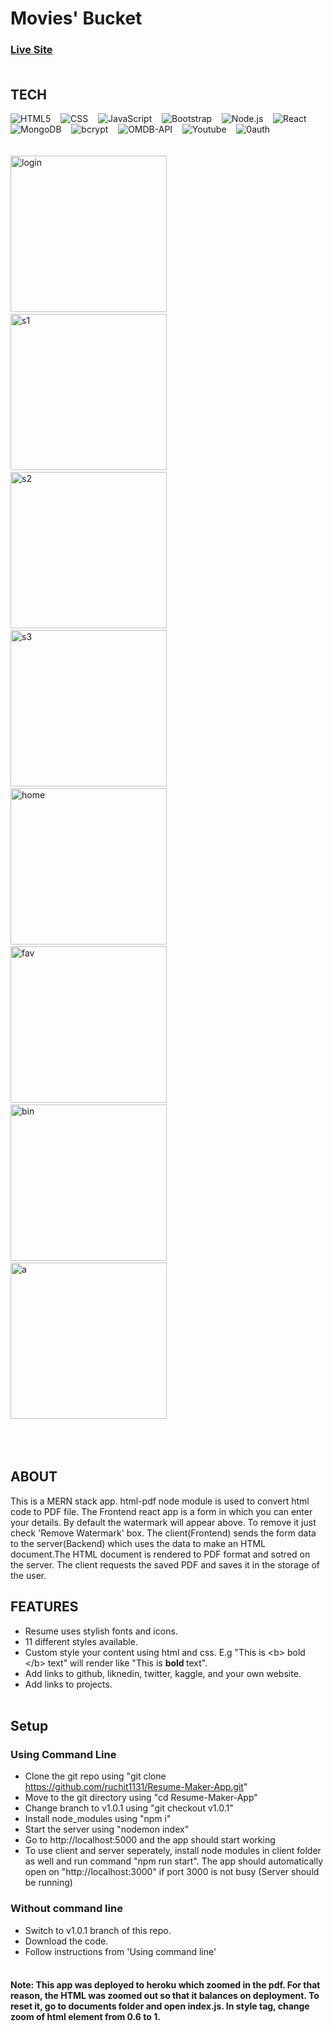 # Movies' Bucket 

### [Live Site](https://movies-bucket.herokuapp.com/)<br/><br/>

## TECH

  ![HTML5](https://img.shields.io/badge/-HTML5-333333?style=flat&logo=HTML5)&nbsp;&nbsp;&nbsp;
  ![CSS](https://img.shields.io/badge/-CSS-333333?style=flat&logo=CSS3&logoColor=1572B6)&nbsp;&nbsp;&nbsp;
  ![JavaScript](https://img.shields.io/badge/-JavaScript-333333?style=flat&logo=javascript)&nbsp;&nbsp;&nbsp;
  ![Bootstrap](https://img.shields.io/badge/-Bootstrap-333333?style=flat&logo=bootstrap&logoColor=563D7C)&nbsp;&nbsp;&nbsp;
  ![Node.js](https://img.shields.io/badge/-Node.js-333333?style=flat&logo=node.js)&nbsp;&nbsp;&nbsp;
  ![React](https://img.shields.io/badge/-React-333333?style=flat&logo=react)&nbsp;&nbsp;&nbsp;
  ![MongoDB](https://img.shields.io/badge/-Mongodb-333333?style=flat&logo=mongodb)&nbsp;&nbsp;&nbsp;
  ![bcrypt](https://img.shields.io/badge/module-bcrypt-blue)&nbsp;&nbsp;&nbsp;
  ![OMDB-API](https://img.shields.io/badge/api-OMDB-blue)&nbsp;&nbsp;&nbsp;
  ![Youtube](https://img.shields.io/badge/api-Youtube-blue)&nbsp;&nbsp;&nbsp;
  ![0auth](https://img.shields.io/badge/api-Google%200auth-blue)<br/><br/><br/>
<a href="https://ibb.co/ZcdYCYq"><img src="https://i.ibb.co/vL1Q8Q0/login.png" alt="login" width="250" border="0" /></a>&nbsp;&nbsp;&nbsp;&nbsp;
<a href="https://ibb.co/mXTqVd2"><img src="https://i.ibb.co/4YtTnCX/s1.png" alt="s1" width="250" border="0" /></a>&nbsp;&nbsp;&nbsp;&nbsp;
<a href="https://ibb.co/yQ5xn6f"><img src="https://i.ibb.co/G5krvWx/s2.png" alt="s2" width="250" border="0" /></a>&nbsp;&nbsp;&nbsp;&nbsp;
<a href="https://ibb.co/6ZNV2hR"><img src="https://i.ibb.co/0XQ8kNj/s3.png" alt="s3" width="250" border="0" /></a>&nbsp;&nbsp;&nbsp;&nbsp;
<a href="https://ibb.co/r5GZPG9"><img src="https://i.ibb.co/dk0Q90Z/home.png" alt="home" width="250" border="0" /></a>&nbsp;&nbsp;&nbsp;&nbsp;
<a href="https://ibb.co/SN7MzPy"><img src="https://i.ibb.co/D4gvZtW/fav.png" alt="fav" width="250" width="300" border="0" /></a>&nbsp;&nbsp;&nbsp;&nbsp;
<a href="https://ibb.co/LpRx1TC"><img src="https://i.ibb.co/C08bQjn/bin.png" alt="bin" width="250" border="0" /></a>&nbsp;&nbsp;&nbsp;&nbsp;
<a href="https://ibb.co/r3Qjw42"><img src="https://i.ibb.co/sCgfVy9/a.png" alt="a" width="250" border="0" /></a>
<br/><br/><br/><br/>


## ABOUT
  This is a MERN stack app. html-pdf node module is used to convert html code to PDF file. The Frontend react app is a form in which you can enter your details. By default the watermark will appear above. To remove it just check 'Remove Watermark' box. The client(Frontend) sends the form data to the server(Backend) which uses the data to make an HTML document.The HTML document is rendered to PDF format and sotred on the server. The client requests the saved PDF and saves it in the storage of the user.

## FEATURES

  + Resume uses stylish fonts and icons.
  + 11 different styles available.
  + Custom style your content using html and css. E.g "This is &lt;b&gt; bold &lt;/b&gt; text" will render like  "This is <b> bold </b> text".
  + Add links to github, liknedin, twitter, kaggle, and your own website.
  + Add links to projects.
<br/><br/>

## Setup

### Using Command Line

  + Clone the git repo using "git clone https://github.com/ruchit1131/Resume-Maker-App.git"
  + Move to the git directory using "cd Resume-Maker-App"
  + Change branch to v1.0.1 using "git checkout v1.0.1"
  + Install node_modules using "npm i"
  + Start the server using "nodemon index"
  + Go to http://localhost:5000 and the app should start working
  + To use client and server seperately, install node modules in client folder as well and run command "npm run start". The app should automatically open on "http://localhost:3000" if port 3000 is not busy (Server should be running)

### Without command line

  + Switch to v1.0.1 branch of this repo.
  + Download the code.
  + Follow instructions from 'Using command line' 
<br/><br/>


#### Note: This app was deployed to heroku which zoomed in the pdf. For that reason, the HTML was zoomed out so that it balances on deployment. To reset it, go to documents folder and open index.js. In style tag, change zoom of html element from 0.6 to 1.
